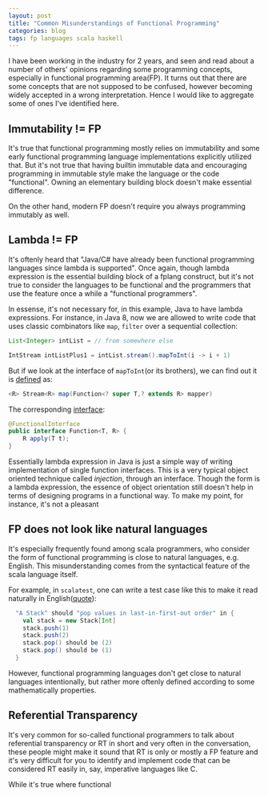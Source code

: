 ```yaml
---
layout: post
title: "Common Misunderstandings of Functional Programming"
categories: blog
tags: fp languages scala haskell
---
```


I have been working in the industry for 2 years, and seen and read about a number of others' opinions regarding
some programming concepts, especially in functional programming area(FP). It turns out that there are some 
concepts that are not supposed to be confused, however becoming widely accepted in a wrong interpretation.
Hence I would like to aggregate some of ones I've identified here.


## Immutability != FP

It's true that functional programming mostly relies on immutability and some early functional programming language
implementations explicitly utilized that. But it's not true that having builtin immutable data and encouraging
programming in immutable style make the language or the code "functional". Owning an elementary building block
doesn't make essential difference.

On the other hand, modern FP doesn't require you always programming immutably as well.


## Lambda != FP

It's oftenly heard that "Java/C# have already been functional programming languages since lambda is supported". Once
again, though lambda expression is the essential building block of a fplang construct, but it's not true to consider
the languages to be functional and the programmers that use the feature once a while a "functional programmers".

In essense, it's not necessary for, in this example, Java to have lambda expressions. For instance, in Java 8, now
we are allowed to write code that uses classic combinators like `map`, `filter` over a sequential collection:

```java
List<Integer> intList = // from somewhere else

IntStream intListPlus1 = intList.stream().mapToInt(i -> i + 1)
```

But if we look at the interface of `mapToInt`(or its brothers), we can find out it is [defined][stream-map] as:


```java
<R> Stream<R> map(Function<? super T,? extends R> mapper)
```

The corresponding [interface][function]:

```java
@FunctionalInterface
public interface Function<T, R> {
    R apply(T t);
}

```

Essentially lambda expression in Java is just a simple way of writing implementation of single function interfaces.
This is a very typical object oriented technique called *injection*, through an interface. Though the form is 
a lambda expression, the essence of object orientation still doesn't help in terms of designing programs in a functional
way. To make my point, for instance, it's not a pleasant 


## FP does not look like natural languages

It's especially frequently found among scala programmers, who consider the form of functional programming is close
to natural languages, e.g. English. This misunderstanding comes from the syntactical feature of the scala language 
itself.

For example, in `scalatest`, one can write a test case like this to make it read naturally in English([quote][scalatest]):

```scala
  "A Stack" should "pop values in last-in-first-out order" in {
    val stack = new Stack[Int]
    stack.push(1)
    stack.push(2)
    stack.pop() should be (2)
    stack.pop() should be (1)
  }
```

However, functional programming languages don't get close to natural languages intentionally, but rather more oftenly
defined according to some mathematically properties.


## Referential Transparency

It's very common for so-called functional programmers to talk about referential transparency or RT in short and 
very often in the conversation, these people might make it sound that RT is only or mostly a FP feature and it's
very difficult for you to identify and implement code that can be considered RT easily in, say, imperative languages
like C.

While it's true where functional


[stream-map]: https://docs.oracle.com/javase/8/docs/api/java/util/stream/Stream.html#map-java.util.function.Function-
[function]: http://hg.openjdk.java.net/jdk8/jdk8/jdk/file/687fd7c7986d/src/share/classes/java/util/function/Function.java
[scalatest]: http://www.scalatest.org/quick_start
